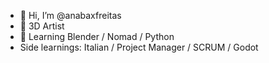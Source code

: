- 👋 Hi, I’m @anabaxfreitas
- 👀 3D Artist
- 🌱 Learning Blender / Nomad / Python 
- Side learnings: Italian / Project Manager / SCRUM / Godot

<!---
anabaxfreitas/anabaxfreitas is a ✨ special ✨ repository because its `README.md` (this file) appears on your GitHub profile.
You can click the Preview link to take a look at your changes.
--->
